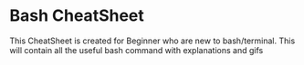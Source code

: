 # Bash CheatSheet
This CheatSheet is created for Beginner who are new to bash/terminal. This will contain all the useful bash command with explanations and gifs

